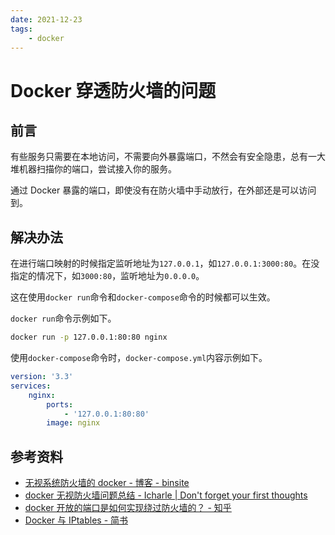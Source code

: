 ```yaml
---
date: 2021-12-23
tags:
    - docker
---
```


# Docker 穿透防火墙的问题

## 前言

有些服务只需要在本地访问，不需要向外暴露端口，不然会有安全隐患，总有一大堆机器扫描你的端口，尝试接入你的服务。

通过 Docker 暴露的端口，即使没有在防火墙中手动放行，在外部还是可以访问到。

<!-- more -->

## 解决办法

在进行端口映射的时候指定监听地址为`127.0.0.1`，如`127.0.0.1:3000:80`。在没指定的情况下，如`3000:80`，监听地址为`0.0.0.0`。

这在使用`docker run`命令和`docker-compose`命令的时候都可以生效。

`docker run`命令示例如下。

```bash
docker run -p 127.0.0.1:80:80 nginx
```

使用`docker-compose`命令时，`docker-compose.yml`内容示例如下。

```yml
version: '3.3'
services:
    nginx:
        ports:
            - '127.0.0.1:80:80'
        image: nginx
```

## 参考资料

- [无视系统防火墙的 docker - 博客 - binsite](https://www.binss.me/blog/docker-pass-through-system-firewall/)
- [docker 无视防火墙问题总结 - Icharle | Don't forget your first thoughts](https://icharle.com/dockeriptables.html)
- [docker 开放的端口是如何实现绕过防火墙的？ - 知乎](https://www.zhihu.com/question/64616650)
- [Docker 与 IPtables - 简书](https://www.jianshu.com/p/69d3ab177655)
